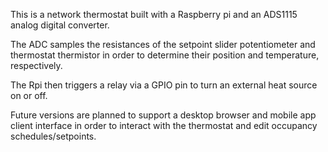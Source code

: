 This is a network thermostat built with a Raspberry pi and an ADS1115 analog digital converter.

The ADC samples the resistances of the setpoint slider potentiometer and thermostat thermistor in order to determine their position and temperature, respectively.

The Rpi then triggers a relay via a GPIO pin to turn an external heat source on or off.

Future versions are planned to support a desktop browser and mobile app client interface in order to interact with the thermostat and edit occupancy schedules/setpoints.